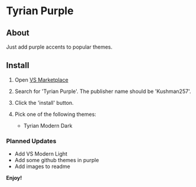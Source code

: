 # Tyrian Purple

## About

Just add purple accents to popular themes.

## Install 

1. Open [VS Marketplace](https://marketplace.visualstudio.com/items?itemName=Kushman257.tyrian-purple)

2. Search for 'Tyrian Purple'. The publisher name should be 'Kushman257'.

3. Click the 'install' button.

4. Pick one of the following themes:
    - Tyrian Modern Dark 


### Planned Updates
- Add VS Modern Light
- Add some github themes in purple
- Add images to readme

**Enjoy!**
